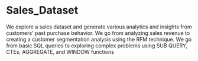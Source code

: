 # Sales_Dataset
We explore a sales dataset and generate various analytics and insights from customers' past purchase behavior. We go from analyzing sales revenue to creating a customer segmentation analysis using the RFM technique. We go from basic SQL queries to exploring complex problems using SUB QUERY, CTEs, AGGREGATE, and WINDOW functions

